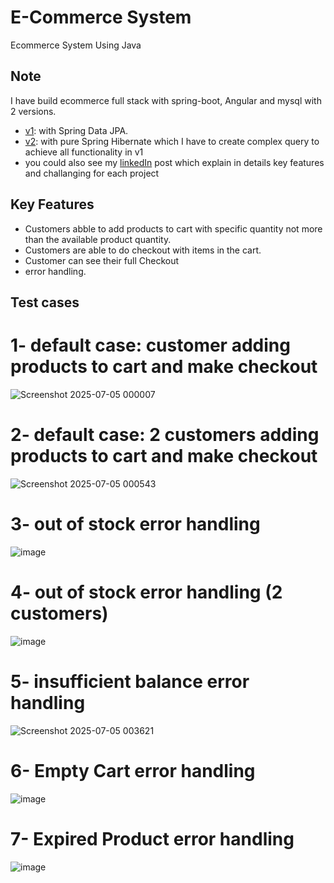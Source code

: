 

# E-Commerce System
Ecommerce System Using Java



## Note 
I have build ecommerce full stack with spring-boot, Angular and mysql with 2 versions. <br />
*  [v1](https://github.com/OmarReda2/springboot-angular-ecommerce-project-1): with Spring Data JPA. <br />
*  [v2](https://github.com/OmarReda2/springboot-angular-ecommerce-project-2): with pure Spring Hibernate which I have to create complex query to achieve all functionality in v1 <br />
*  you could also see my [linkedIn](https://www.linkedin.com/posts/omarreda01_springboot-hibernate-jpa-activity-7342232605280325632-fAyC?utm_source=share&utm_medium=member_desktop&rcm=ACoAADozulkB2Mk6ac9T66YYXPftnqjprxmgdg4) post which explain in details key features and challanging for each project

## Key Features
  * Customers abble to add products to cart with specific quantity not more than the available product quantity.  <br />
  * Customers are able to do checkout with items in the cart. <br />
  * Customer can see their full Checkout <br />
  * error handling.

## Test cases
# 1- default case: customer adding products to cart and make checkout
![Screenshot 2025-07-05 000007](https://github.com/user-attachments/assets/31f9a418-fc74-48de-a3e1-df1a4daa5b22)

# 2- default case: 2 customers adding products to cart and make checkout
![Screenshot 2025-07-05 000543](https://github.com/user-attachments/assets/9c2ac2f8-3fd9-4b78-961b-4c63811d9fe4)

# 3- out of stock error handling
![image](https://github.com/user-attachments/assets/d08c6ad9-c979-4f10-b062-7769223428e5)

# 4- out of stock error handling (2 customers)
![image](https://github.com/user-attachments/assets/cc14a482-63e7-4f0f-a35d-7fd1c8534511)

# 5- insufficient balance error handling
![Screenshot 2025-07-05 003621](https://github.com/user-attachments/assets/dc0a26b9-5078-417f-83ad-f140f243b809)

# 6- Empty Cart error handling
![image](https://github.com/user-attachments/assets/5fe42263-4cd7-43af-a73f-635aa7c7517c)

# 7- Expired Product error handling
![image](https://github.com/user-attachments/assets/23a2f607-1f8f-4bf9-8ed6-9f23001162e3)







